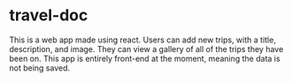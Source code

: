 # travel-doc

This is a web app made using react.
Users can add new trips, with a title, description, and image.
They can view a gallery of all of the trips they have been on.
This app is entirely front-end at the moment, meaning the data is not being saved.